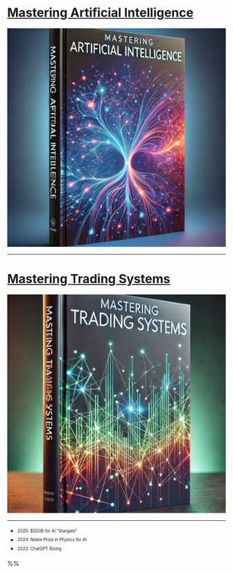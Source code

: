 # [Mastering Artificial Intelligence](mastering_ai)
[![Mastering Artificial Intelligence](mastering_ai.png?raw=true "Mastering Artificial Intelligence")](mastering_ai)

---

# [Mastering Trading Systems](mastering_ts)
[![Mastering Trading Systems](mastering_ts.png?raw=true "Mastering Trading Systems")](mastering_ts)

---
* <sub><sup>2025: $500B for AI "Stargate"</sup></sub>
* <sub><sup>2024: Noble Prize in Physics for AI</sup></sub>
* <sub><sup>2023: ChatGPT Rising</sup></sub>

%%
